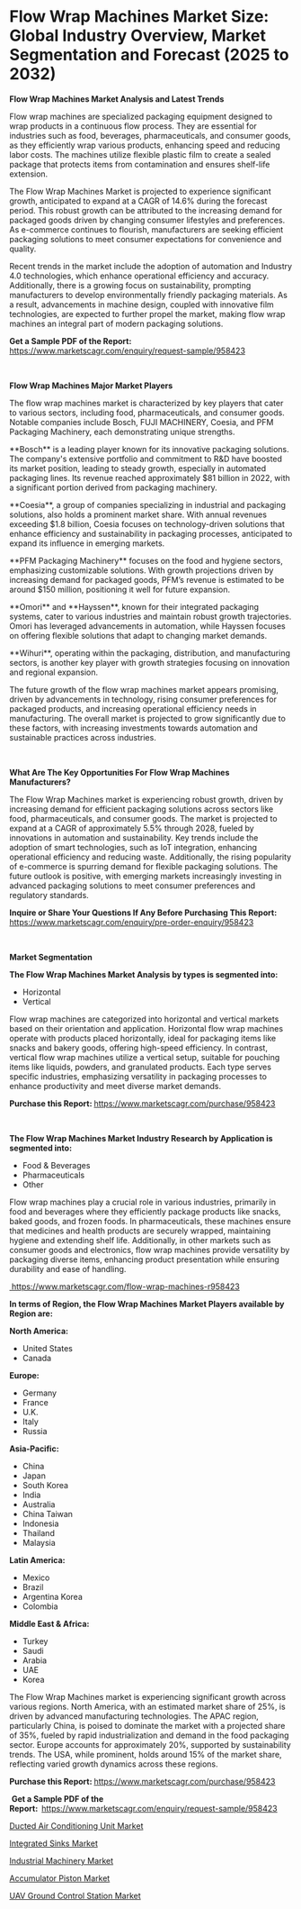 <p><h1>Flow Wrap Machines Market Size: Global Industry Overview, Market Segmentation and Forecast (2025 to 2032)</h1></p><p><strong>Flow Wrap Machines Market Analysis and Latest Trends</strong></p>
<p><p>Flow wrap machines are specialized packaging equipment designed to wrap products in a continuous flow process. They are essential for industries such as food, beverages, pharmaceuticals, and consumer goods, as they efficiently wrap various products, enhancing speed and reducing labor costs. The machines utilize flexible plastic film to create a sealed package that protects items from contamination and ensures shelf-life extension.</p><p>The Flow Wrap Machines Market is projected to experience significant growth, anticipated to expand at a CAGR of 14.6% during the forecast period. This robust growth can be attributed to the increasing demand for packaged goods driven by changing consumer lifestyles and preferences. As e-commerce continues to flourish, manufacturers are seeking efficient packaging solutions to meet consumer expectations for convenience and quality.</p><p>Recent trends in the market include the adoption of automation and Industry 4.0 technologies, which enhance operational efficiency and accuracy. Additionally, there is a growing focus on sustainability, prompting manufacturers to develop environmentally friendly packaging materials. As a result, advancements in machine design, coupled with innovative film technologies, are expected to further propel the market, making flow wrap machines an integral part of modern packaging solutions.</p></p>
<p><strong>Get a Sample PDF of the Report:&nbsp;</strong> <a href="https://www.marketscagr.com/enquiry/request-sample/958423?utm_campaign=2106&utm_medium=2&utm_source=Github&utm_content=ia&utm_term=10042025&utm_id=flow-wrap-machines">https://www.marketscagr.com/enquiry/request-sample/958423</a></p>
<p>&nbsp;</p>
<p><strong>Flow Wrap Machines Major Market Players</strong></p>
<p><p>The flow wrap machines market is characterized by key players that cater to various sectors, including food, pharmaceuticals, and consumer goods. Notable companies include Bosch, FUJI MACHINERY, Coesia, and PFM Packaging Machinery, each demonstrating unique strengths.</p><p>**Bosch** is a leading player known for its innovative packaging solutions. The company's extensive portfolio and commitment to R&D have boosted its market position, leading to steady growth, especially in automated packaging lines. Its revenue reached approximately $81 billion in 2022, with a significant portion derived from packaging machinery.</p><p>**Coesia**, a group of companies specializing in industrial and packaging solutions, also holds a prominent market share. With annual revenues exceeding $1.8 billion, Coesia focuses on technology-driven solutions that enhance efficiency and sustainability in packaging processes, anticipated to expand its influence in emerging markets.</p><p>**PFM Packaging Machinery** focuses on the food and hygiene sectors, emphasizing customizable solutions. With growth projections driven by increasing demand for packaged goods, PFM’s revenue is estimated to be around $150 million, positioning it well for future expansion.</p><p>**Omori** and **Hayssen**, known for their integrated packaging systems, cater to various industries and maintain robust growth trajectories. Omori has leveraged advancements in automation, while Hayssen focuses on offering flexible solutions that adapt to changing market demands.</p><p>**Wihuri**, operating within the packaging, distribution, and manufacturing sectors, is another key player with growth strategies focusing on innovation and regional expansion.</p><p>The future growth of the flow wrap machines market appears promising, driven by advancements in technology, rising consumer preferences for packaged products, and increasing operational efficiency needs in manufacturing. The overall market is projected to grow significantly due to these factors, with increasing investments towards automation and sustainable practices across industries.</p></p>
<p>&nbsp;</p>
<p><strong>What Are The Key Opportunities For Flow Wrap Machines Manufacturers?</strong></p>
<p><p>The Flow Wrap Machines market is experiencing robust growth, driven by increasing demand for efficient packaging solutions across sectors like food, pharmaceuticals, and consumer goods. The market is projected to expand at a CAGR of approximately 5.5% through 2028, fueled by innovations in automation and sustainability. Key trends include the adoption of smart technologies, such as IoT integration, enhancing operational efficiency and reducing waste. Additionally, the rising popularity of e-commerce is spurring demand for flexible packaging solutions. The future outlook is positive, with emerging markets increasingly investing in advanced packaging solutions to meet consumer preferences and regulatory standards.</p></p>
<p><strong>Inquire or Share Your Questions If Any Before Purchasing This Report:</strong> <a href="https://www.marketscagr.com/enquiry/pre-order-enquiry/958423?utm_campaign=2106&utm_medium=2&utm_source=Github&utm_content=ia&utm_term=10042025&utm_id=flow-wrap-machines">https://www.marketscagr.com/enquiry/pre-order-enquiry/958423</a></p>
<p>&nbsp;</p>
<p><strong>Market Segmentation</strong></p>
<p><strong>The Flow Wrap Machines Market Analysis by types is segmented into:</strong></p>
<p><ul><li>Horizontal</li><li>Vertical</li></ul></p>
<p><p>Flow wrap machines are categorized into horizontal and vertical markets based on their orientation and application. Horizontal flow wrap machines operate with products placed horizontally, ideal for packaging items like snacks and bakery goods, offering high-speed efficiency. In contrast, vertical flow wrap machines utilize a vertical setup, suitable for pouching items like liquids, powders, and granulated products. Each type serves specific industries, emphasizing versatility in packaging processes to enhance productivity and meet diverse market demands.</p></p>
<p><strong>Purchase this Report:&nbsp;</strong><a href="https://www.marketscagr.com/purchase/958423?utm_campaign=2106&utm_medium=2&utm_source=Github&utm_content=ia&utm_term=10042025&utm_id=flow-wrap-machines">https://www.marketscagr.com/purchase/958423</a></p>
<p>&nbsp;</p>
<p><strong>The Flow Wrap Machines Market Industry Research by Application is segmented into:</strong></p>
<p><ul><li>Food & Beverages</li><li>Pharmaceuticals</li><li>Other</li></ul></p>
<p><p>Flow wrap machines play a crucial role in various industries, primarily in food and beverages where they efficiently package products like snacks, baked goods, and frozen foods. In pharmaceuticals, these machines ensure that medicines and health products are securely wrapped, maintaining hygiene and extending shelf life. Additionally, in other markets such as consumer goods and electronics, flow wrap machines provide versatility by packaging diverse items, enhancing product presentation while ensuring durability and ease of handling.</p></p>
<p><a href="https://www.marketscagr.com/flow-wrap-machines-r958423?utm_campaign=2106&utm_medium=2&utm_source=Github&utm_content=ia&utm_term=10042025&utm_id=flow-wrap-machines">&nbsp;https://www.marketscagr.com/flow-wrap-machines-r958423</a></p>
<p><strong>In terms of Region, the Flow Wrap Machines Market Players available by Region are:</strong></p>
<p>
    <p> <strong> North America: </strong>
        <ul>
            <li>United States</li>
            <li>Canada</li>
        </ul>
        </p> 
    <p> <strong> Europe: </strong>
        <ul>
            <li>Germany</li>
            <li>France</li>
            <li>U.K.</li>
            <li>Italy</li>
            <li>Russia</li>
        </ul>
        </p> 
    <p> <strong> Asia-Pacific: </strong>
        <ul>
            <li>China</li>
            <li>Japan</li>
            <li>South Korea</li>
            <li>India</li>
            <li>Australia</li>
            <li>China Taiwan</li>
            <li>Indonesia</li>
            <li>Thailand</li>
            <li>Malaysia</li>
        </ul>
        </p> 
    <p> <strong> Latin America: </strong>
        <ul>
            <li>Mexico</li>
            <li>Brazil</li>
            <li>Argentina Korea</li>
            <li>Colombia</li>
        </ul>
        </p> 
    <p> <strong> Middle East & Africa: </strong>
        <ul>
            <li>Turkey</li>
            <li>Saudi</li>
            <li>Arabia</li>
            <li>UAE</li>
            <li>Korea</li>
        </ul>
    </p>
    </p>
<p><p>The Flow Wrap Machines market is experiencing significant growth across various regions. North America, with an estimated market share of 25%, is driven by advanced manufacturing technologies. The APAC region, particularly China, is poised to dominate the market with a projected share of 35%, fueled by rapid industrialization and demand in the food packaging sector. Europe accounts for approximately 20%, supported by sustainability trends. The USA, while prominent, holds around 15% of the market share, reflecting varied growth dynamics across these regions.</p></p>
<p><strong>Purchase this Report: </strong><a href="https://www.marketscagr.com/purchase/958423?utm_campaign=2106&utm_medium=2&utm_source=Github&utm_content=ia&utm_term=10042025&utm_id=flow-wrap-machines">https://www.marketscagr.com/purchase/958423</a></p>
<p>&nbsp;<strong>Get a Sample PDF of the Report:&nbsp;&nbsp;</strong><a href="https://www.marketscagr.com/enquiry/request-sample/958423?utm_campaign=2106&utm_medium=2&utm_source=Github&utm_content=ia&utm_term=10042025&utm_id=flow-wrap-machines">https://www.marketscagr.com/enquiry/request-sample/958423</a></p>
<p><strong></strong></p>
<p><p><a href="https://github.com/joubehobock75/Market-Research-Report-List-1/blob/main/ducted-air-conditioning-unit-market.md?utm_campaign=2106&utm_medium=2&utm_source=Github&utm_content=ia&utm_term=10042025&utm_id=flow-wrap-machines">Ducted Air Conditioning Unit Market</a></p><p><a href="https://github.com/puhakhommabh/Market-Research-Report-List-1/blob/main/integrated-sinks-market.md?utm_campaign=2106&utm_medium=2&utm_source=Github&utm_content=ia&utm_term=10042025&utm_id=flow-wrap-machines">Integrated Sinks Market</a></p><p><a href="https://github.com/ozolsgasko02/Market-Research-Report-List-1/blob/main/industrial-machinery-market.md?utm_campaign=2106&utm_medium=2&utm_source=Github&utm_content=ia&utm_term=10042025&utm_id=flow-wrap-machines">Industrial Machinery Market</a></p><p><a href="https://github.com/supashcriana/Market-Research-Report-List-1/blob/main/accumulator-piston-market.md?utm_campaign=2106&utm_medium=2&utm_source=Github&utm_content=ia&utm_term=10042025&utm_id=flow-wrap-machines">Accumulator Piston Market</a></p><p><a href="https://github.com/gasiorgary79/Market-Research-Report-List-1/blob/main/uav-ground-control-station-market.md?utm_campaign=2106&utm_medium=2&utm_source=Github&utm_content=ia&utm_term=10042025&utm_id=flow-wrap-machines">UAV Ground Control Station Market</a></p></p>